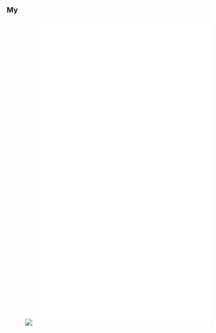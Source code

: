 ### My
<p align="center">
  <img src="https://github-readme-stats-ten-gilt.vercel.app/api?username=weigui404&show_icons=true&count_private=true" width="400px"/>
  <img width="400px" src="./github-metrics.svg" />
</p>
